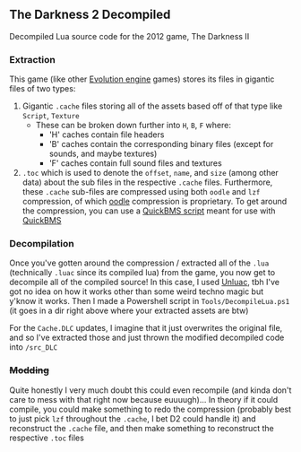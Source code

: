 ## The Darkness 2 Decompiled

Decompiled Lua source code for the 2012 game, The Darkness II

### Extraction

This game (like other [Evolution engine](https://en.wikipedia.org/wiki/Digital_Extremes#Technology) games) stores its files in gigantic files of two types:
1. Gigantic `.cache` files storing all of the assets based off of that type like `Script`, `Texture`
	- These can be broken down further into `H`, `B`, `F` where:
		- 'H' caches contain file headers
		- 'B' caches contain the corresponding binary files (except for sounds, and maybe textures)
		- 'F' caches contain full sound files and textures
2. `.toc` which is used to denote the `offset`, `name`, and `size` (among other data) about the sub files in the respective `.cache` files.
Furthermore, these `.cache` sub-files are compressed using both `oodle` and `lzf` compression, of which [oodle](http://www.radgametools.com/oodlecompressors.htm) compression is proprietary.
To get around the compression, you can use a [QuickBMS script](https://aluigi.altervista.org/bms/darkness2.bms) meant for use with [QuickBMS](https://aluigi.altervista.org/quickbms.htm)

### Decompilation

Once you've gotten around the compression / extracted all of the `.lua` (technically `.luac` since its compiled lua) from the game, you now get to decompile all of the compiled source!
In this case, I used [Unluac](https://sourceforge.net/projects/unluac/), tbh I've got no idea on how it works other than some weird techno magic but y'know it works. Then I made a Powershell script in `Tools/DecompileLua.ps1` (it goes in a dir right above where your extracted assets are btw)

For the `Cache.DLC` updates, I imagine that it just overwrites the original file, and so I've extracted those and just thrown the modified decompiled code into `/src_DLC`

### ~~Modding~~
Quite honestly I very much doubt this could even recompile (and kinda don't care to mess with that right now because euuuugh)...
In theory if it could compile, you could make something to redo the compression (probably best to just pick `lzf` throughout the `.cache`, I bet D2 could handle it) and reconstruct the `.cache` file, and then make something to reconstruct the respective `.toc` files